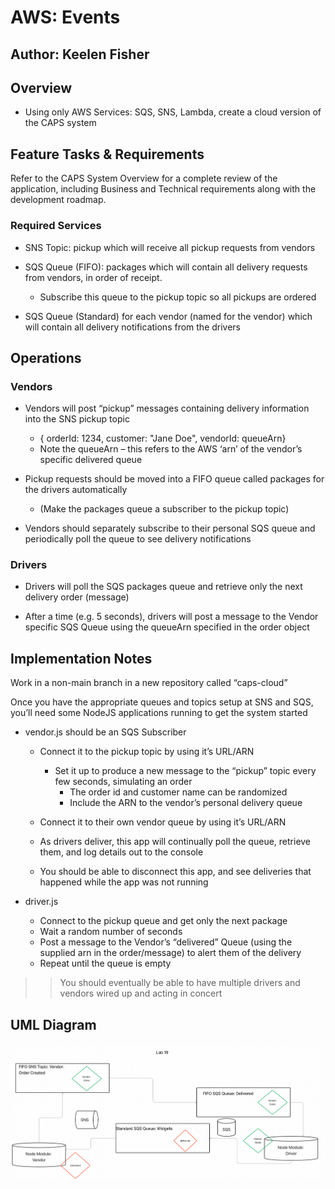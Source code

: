 # AWS: Events

## Author: Keelen Fisher

## Overview

- Using only AWS Services: SQS, SNS, Lambda, create a cloud version of the CAPS system

## Feature Tasks & Requirements

Refer to the CAPS System Overview for a complete review of the application, including Business and Technical requirements along with the development roadmap.

### Required Services

- SNS Topic: pickup which will receive all pickup requests from vendors

- SQS Queue (FIFO): packages which will contain all delivery requests from vendors, in order of receipt.
  - Subscribe this queue to the pickup topic so all pickups are ordered

- SQS Queue (Standard) for each vendor (named for the vendor) which will contain all delivery notifications from the drivers

## Operations

### Vendors

- Vendors will post “pickup” messages containing delivery information into the SNS pickup topic
  - { orderId: 1234, customer: "Jane Doe", vendorId: queueArn}
  - Note the queueArn – this refers to the AWS ‘arn’ of the vendor’s specific delivered queue

- Pickup requests should be moved into a FIFO queue called packages for the drivers automatically
  - (Make the packages queue a subscriber to the pickup topic)

- Vendors should separately subscribe to their personal SQS queue and periodically poll the queue to see delivery notifications

### Drivers

- Drivers will poll the SQS packages queue and retrieve only the next delivery order (message)

- After a time (e.g. 5 seconds), drivers will post a message to the Vendor specific SQS Queue using the queueArn specified in the order object

## Implementation Notes

Work in a non-main branch in a new repository called “caps-cloud”

Once you have the appropriate queues and topics setup at SNS and SQS, you’ll need some NodeJS applications running to get the system started

- vendor.js should be an SQS Subscriber
  - Connect it to the pickup topic by using it’s URL/ARN
    - Set it up to produce a new message to the “pickup” topic every few seconds, simulating an order
      - The order id and customer name can be randomized
      - Include the ARN to the vendor’s personal delivery queue

  - Connect it to their own vendor queue by using it’s URL/ARN
  - As drivers deliver, this app will continually poll the queue, retrieve them, and log details out to the console
  - You should be able to disconnect this app, and see deliveries that happened while the app was not running

- driver.js
  - Connect to the pickup queue and get only the next package
  - Wait a random number of seconds
  - Post a message to the Vendor’s “delivered” Queue (using the supplied arn in the order/message) to alert them of the delivery
  - Repeat until the queue is empty

>> You should eventually be able to have multiple drivers and vendors wired up and acting in concert

## UML Diagram

![UML](assets/Lab%2019%20UML%202.png)
